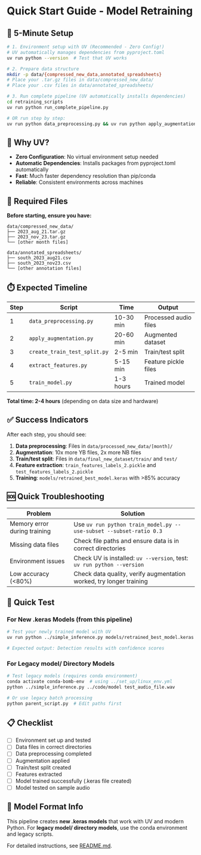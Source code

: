 # Quick Start Guide - Model Retraining

## 🚀 5-Minute Setup

```bash
# 1. Environment setup with UV (Recommended - Zero Config!)
# UV automatically manages dependencies from pyproject.toml
uv run python --version  # Test that UV works

# 2. Prepare data structure
mkdir -p data/{compressed_new_data,annotated_spreadsheets}
# Place your .tar.gz files in data/compressed_new_data/
# Place your .csv files in data/annotated_spreadsheets/

# 3. Run complete pipeline (UV automatically installs dependencies)
cd retraining_scripts
uv run python run_complete_pipeline.py

# OR run step by step:
uv run python data_preprocessing.py && uv run python apply_augmentation.py && uv run python create_train_test_split.py && uv run python extract_features.py && uv run python train_model.py
```

## 🌟 Why UV?

- **Zero Configuration**: No virtual environment setup needed
- **Automatic Dependencies**: Installs packages from pyproject.toml automatically  
- **Fast**: Much faster dependency resolution than pip/conda
- **Reliable**: Consistent environments across machines

## 📁 Required Files

**Before starting, ensure you have:**

```
data/compressed_new_data/
├── 2023_aug_21.tar.gz
├── 2023_nov_23.tar.gz
└── [other month files]

data/annotated_spreadsheets/
├── south_2023_aug21.csv
├── south_2023_nov23.csv
└── [other annotation files]
```

## ⏱️ Expected Timeline

| Step | Script | Time | Output |
|------|--------|------|--------|
| 1 | `data_preprocessing.py` | 10-30 min | Processed audio files |
| 2 | `apply_augmentation.py` | 20-60 min | Augmented dataset |
| 3 | `create_train_test_split.py` | 2-5 min | Train/test split |
| 4 | `extract_features.py` | 5-15 min | Feature pickle files |
| 5 | `train_model.py` | 1-3 hours | Trained model |

**Total time: 2-4 hours** (depending on data size and hardware)

## ✅ Success Indicators

After each step, you should see:

1. **Data preprocessing**: Files in `data/processed_new_data/[month]/`
2. **Augmentation**: 10x more YB files, 2x more NB files
3. **Train/test split**: Files in `data/final_new_dataset/train/` and `test/`
4. **Feature extraction**: `train_features_labels_2.pickle` and `test_features_labels_2.pickle`
5. **Training**: `models/retrained_best_model.keras` with >85% accuracy

## 🆘 Quick Troubleshooting

| Problem | Solution |
|---------|----------|
| Memory error during training | Use `uv run python train_model.py --use-subset --subset-ratio 0.3` |
| Missing data files | Check file paths and ensure data is in correct directories |
| Environment issues | Check UV is installed: `uv --version`, test: `uv run python --version` |
| Low accuracy (<80%) | Check data quality, verify augmentation worked, try longer training |

## 🧪 Quick Test

### For New .keras Models (from this pipeline)
```bash
# Test your newly trained model with UV
uv run python ../simple_inference.py models/retrained_best_model.keras test_audio_file.wav

# Expected output: Detection results with confidence scores
```

### For Legacy model/ Directory Models
```bash
# Test legacy models (requires conda environment)
conda activate conda-bomb-env  # using ../set_up/linux_env.yml
python ../simple_inference.py ../code/model test_audio_file.wav

# Or use legacy batch processing
python parent_script.py  # Edit paths first
```

## 📋 Checklist

- [ ] Environment set up and tested
- [ ] Data files in correct directories
- [ ] Data preprocessing completed
- [ ] Augmentation applied
- [ ] Train/test split created
- [ ] Features extracted
- [ ] Model trained successfully (.keras file created)
- [ ] Model tested on sample audio

## 🔄 Model Format Info

This pipeline creates **new .keras models** that work with UV and modern Python. For **legacy model/ directory models**, use the conda environment and legacy scripts.

For detailed instructions, see [README.md](README.md).
